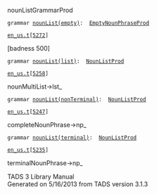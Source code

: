 ---
---
<span class="title">nounList</span><span class="type">GrammarProd</span>

`grammar `<span class="classExtLink">[`nounList(empty)`](../object/nounList(empty).html)</span>` :   `[`EmptyNounPhraseProd`](../object/EmptyNounPhraseProd.html)

[`en_us.t`](../file/en_us.t.html)`[`[`5272`](../source/en_us.t.html#5272)`]`

<div class="gramrule">

\[badness 500\]

</div>

`grammar `<span class="classExtLink">[`nounList(list)`](../object/nounList(list).html)</span>` :   `[`NounListProd`](../object/NounListProd.html)

[`en_us.t`](../file/en_us.t.html)`[`[`5258`](../source/en_us.t.html#5258)`]`

<div class="gramrule">

nounMultiList-\>lst\_

</div>

`grammar `<span class="classExtLink">[`nounList(nonTerminal)`](../object/nounList(nonTerminal).html)</span>` :   `[`NounListProd`](../object/NounListProd.html)

[`en_us.t`](../file/en_us.t.html)`[`[`5247`](../source/en_us.t.html#5247)`]`

<div class="gramrule">

completeNounPhrase-\>np\_

</div>

`grammar `<span class="classExtLink">[`nounList(terminal)`](../object/nounList(terminal).html)</span>` :   `[`NounListProd`](../object/NounListProd.html)

[`en_us.t`](../file/en_us.t.html)`[`[`5235`](../source/en_us.t.html#5235)`]`

<div class="gramrule">

terminalNounPhrase-\>np\_

</div>

<div class="ftr">

TADS 3 Library Manual  
Generated on 5/16/2013 from TADS version 3.1.3

</div>
